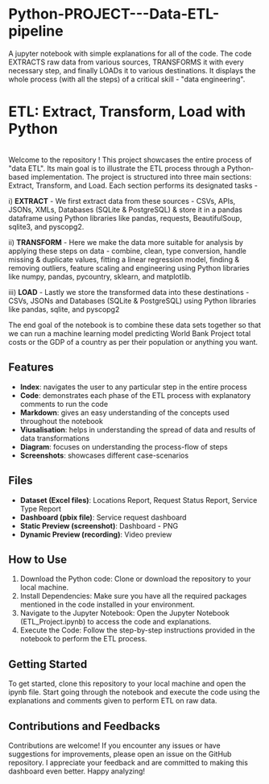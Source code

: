 # Python-PROJECT---Data-ETL-pipeline
A jupyter notebook with simple explanations for all of the code. The code EXTRACTS raw data from various sources, TRANSFORMS it with every necessary step, and finally LOADs it to various destinations. It displays the whole process (with all the steps) of a critical skill - "data engineering".

# ETL: Extract, Transform, Load with Python
<br>Welcome to the repository ! This project showcases the entire process of "data ETL". Its main goal is to illustrate the ETL process through a Python-based implementation. The project is structured into three main sections: Extract, Transform, and Load. Each section performs its designated tasks -

i) **EXTRACT** - We first extract data from these sources - CSVs, APIs, JSONs, XMLs, Databases (SQLite & PostgreSQL) & store it in a pandas dataframe using Python libraries like pandas, requests, BeautifulSoup, sqlite3, and pyscopg2.

ii) **TRANSFORM** - Here we make the data more suitable for analysis by applying these steps on data - combine, clean, type conversion, handle missing & duplicate values, fitting a linear regression model, finding & removing outliers, feature scaling and engineering using Python libraries like numpy, pandas, pycountry, sklearn, and matplotlib.  

iii) **LOAD** - Lastly we store the transformed data into these destinations - CSVs, JSONs and Databases (SQLite & PostgreSQL) using Python libraries like pandas, sqlite, and pyscopg2

The end goal of the notebook is to combine these data sets together so that we can run a machine learning model predicting World Bank Project total costs or the GDP of a country as per their population or anything you want.

## Features
- **Index**: navigates the user to any particular step in the entire process
- **Code**: demonstrates each phase of the ETL process with explanatory comments to run the code
- **Markdown**: gives an easy understanding of the concepts used throughout the notebook
- **Viusalisation**: helps in understanding the spread of data and results of data transformations
- **Diagram**: focuses on understanding the process-flow of steps
- **Screenshots**: showcases different case-scenarios

## Files
- **Dataset (Excel files)**: Locations Report, Request Status Report, Service Type Report
- **Dashboard (pbix file)**: Service request dashboard
- **Static Preview (screenshot)**: Dashboard - PNG
- **Dynamic Preview (recording)**: Video preview

## How to Use
1. Download the Python code: Clone or download the repository to your local machine.
2. Install Dependencies: Make sure you have all the required packages mentioned in the code installed in your environment.
3. Navigate to the Jupyter Notebook: Open the Jupyter Notebook (ETL_Project.ipynb) to access the code and explanations.
4. Execute the Code: Follow the step-by-step instructions provided in the notebook to perform the ETL process.
   
## Getting Started
To get started, clone this repository to your local machine and open the ipynb file. Start going through the notebook and execute the code using the explanations and comments given to perform ETL on raw data. 

## Contributions and Feedbacks
Contributions are welcome! If you encounter any issues or have suggestions for improvements, please open an issue on the GitHub repository. I appreciate your feedback and are committed to making this dashboard even better.
Happy analyzing!
